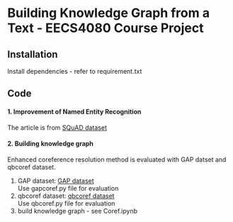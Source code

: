 # Building Knowledge Graph from a Text - EECS4080 Course Project

## Installation
Install dependencies - refer to requirement.txt

## Code
#### 1. Improvement of Named Entity Recognition 
The article is from [SQuAD dataset](https://rajpurkar.github.io/SQuAD-explorer/dataset/train-v2.0.json) 

#### 2. Building knowledge graph
Enhanced coreference resolution method is evaluated with GAP datset and qbcoref dataset. 
1. GAP dataset: [GAP dataset](https://github.com/google-research-datasets/gap-coreference) \
Use gapcoref.py file for evaluation 
2. qbcoref dataset: [qbcoref dataset](https://www.anupamguha.com/qbcoreference) \
Use qbcoref.py file for evaluation 
3. build knowledge graph - see Coref.ipynb




